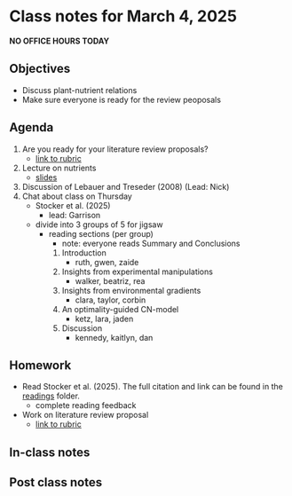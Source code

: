 # Class notes for March 4, 2025
**NO OFFICE HOURS TODAY**

## Objectives
- Discuss plant-nutrient relations
- Make sure everyone is ready for the review peoposals

## Agenda
1. Are you ready for your literature review proposals?
	- [link to rubric](../rubrics/review_proposal_rubric.md)
2. Lecture on nutrients
	- [slides](../lecture_slides/slides_03.03.2025.pdf)
3. Discussion of Lebauer and Treseder (2008) (Lead: Nick)
4. Chat about class on Thursday
	- Stocker et al. (2025)
		- lead: Garrison
	- divide into 3 groups of 5 for jigsaw
		- reading sections (per group)
			- note: everyone reads Summary and Conclusions
			1. Introduction
   				- ruth, gwen, zaide
			2. Insights from experimental manipulations
				- walker, beatriz, rea
			3. Insights from environmental gradients
   				- clara, taylor, corbin
   			4. An optimality-guided CN-model
   				-  ketz, lara, jaden
			5. Discussion
   				- kennedy, kaitlyn, dan
			
## Homework
- Read Stocker et al. (2025). The full citation and link can be found in the 
[readings](../readings) folder.
	- complete reading feedback
- Work on literature review proposal
	- [link to rubric](../rubrics/review_proposal_rubric.md)

## In-class notes

## Post class notes
